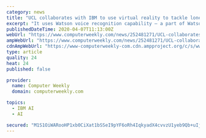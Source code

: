 ```yaml
---
category: news
title: "UCL collaborates with IBM to use virtual reality to tackle loneliness"
excerpt: "It uses Watson voice recognition capability – a part of Watson Speech services ... These projects are part of a wider international educational collaboration that makes use of IBM technologies such as IBM Cloud, IoT and AI to enable students to work on problems faced by real-world organisations. UCL said that having students work on ..."
publishedDateTime: 2020-04-07T11:13:00Z
webUrl: "https://www.computerweekly.com/news/252481271/UCL-collaborates-with-IBM-to-use-virtual-reality-to-tackle-loneliness"
ampWebUrl: "https://www.computerweekly.com/news/252481271/UCL-collaborates-with-IBM-to-use-virtual-reality-to-tackle-loneliness?amp=1"
cdnAmpWebUrl: "https://www-computerweekly-com.cdn.ampproject.org/c/s/www.computerweekly.com/news/252481271/UCL-collaborates-with-IBM-to-use-virtual-reality-to-tackle-loneliness?amp=1"
type: article
quality: 24
heat: 24
published: false

provider:
  name: Computer Weekly
  domain: computerweekly.com

topics:
  - IBM AI
  - AI

secured: "M1S1OiWARooHP1xb0CiXat1bSSeI9pYF6oRh4IqkyadX4cvvzU1yeb9Qb+uIjhPojlB9JUYx3z0eusNQEmVNEWLx8UatKLZX8LCwLsHmdhXGS5jhfWsFox6dpjDNESf0AO2o5D/N2jjVEoeOv3WSAp/lAJyAH8D5Aft1d7Ln6rehH6M1tmEIKejRi32N7DztQbsoGSUMoXkysB8foKxY4+D3BqiVYQEDN08qHGx819i+4xhmYO+cWp1MSMHbg8hTf9XOOMMgpPNOSFkqGRg76A9hygKGSKkk7fLd7uUEyO22UykuxJ2UP7qAgsCS0wWMxpRAAviSZeMj/meCXkOeTew4xcaqKHNoZaS6lzYTGNBKf427nj+stn8sE15TT8ZnRB1x54FMqt863A7H0xVrY2HPDLEbZ59Gq3kpdanagffyYUGlfi6d1NqVq9OSy4b4e1bjAWoOIW8UnfVwRYdnoK3s1uWtganvoSLkOO3Y8UE=;/1Mso8llz78FmwRNVFpUFQ=="
---
```


